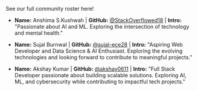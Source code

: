 See our full community roster here!

* **Name:** Anshima S.Kushwah | **GitHub:** [@StackOverflowed18](https://github.com/StackOverflowed18) | **Intro:** "Passionate about AI and ML. Exploring the intersection of technology and mental health."

* **Name:** Sujal Burnwal | **GitHub:** [@sujal-ece28](https://github.com/sujal-ece28) | **Intro:** "Aspiring Web Developer and Data Science & AI Enthusiast. Exploring the evolving technologies and looking forward to contribute to meaningful projects."

* **Name:** Akshay Kumar | **GitHub:** [@akshay0611](https://github.com/akshay0611) | **Intro:** "Full Stack Developer passionate about building scalable solutions. Exploring AI, ML, and cybersecurity while contributing to impactful tech projects."
